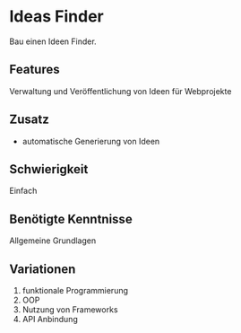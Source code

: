 # Ideas Finder
 
 Bau einen Ideen Finder.
 
## Features
Verwaltung und Veröffentlichung von Ideen für Webprojekte

## Zusatz
- automatische Generierung von Ideen

 ## Schwierigkeit
 Einfach
 
 ## Benötigte Kenntnisse
Allgemeine Grundlagen

## Variationen
1. funktionale Programmierung
2. OOP
3. Nutzung von Frameworks
4. API Anbindung